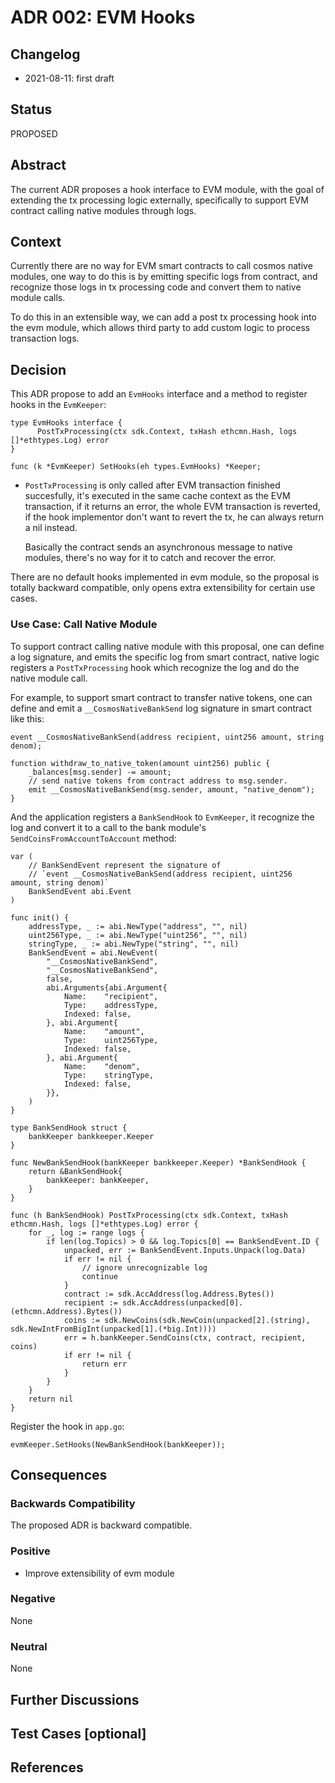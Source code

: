 # ADR 002: EVM Hooks

## Changelog

- 2021-08-11: first draft

## Status

PROPOSED

## Abstract

The current ADR proposes a hook interface to EVM module, with the goal of extending the tx processing logic externally,
specifically to support EVM contract calling native modules through logs.

## Context

<!-- > This section describes the forces at play, including technological, political, social, and project local. These forces are probably in tension, and should be called out as such. The language in this section is value-neutral. It is simply describing facts. It should clearly explain the problem and motivation that the proposal aims to resolve. -->

Currently there are no way for EVM smart contracts to call cosmos native modules, one way to do this is by emitting
specific logs from contract, and recognize those logs in tx processing code and convert them to native module calls.

To do this in an extensible way, we can add a post tx processing hook into the evm module, which allows third party to
add custom logic to process transaction logs.

## Decision

<!-- > This section describes our response to these forces. It is stated in full sentences, with active voice. "We will ..." -->

This ADR propose to add an `EvmHooks` interface and a method to register hooks in the `EvmKeeper`:

```golang
type EvmHooks interface {
	  PostTxProcessing(ctx sdk.Context, txHash ethcmn.Hash, logs []*ethtypes.Log) error
}

func (k *EvmKeeper) SetHooks(eh types.EvmHooks) *Keeper;
```

- `PostTxProcessing` is only called after EVM transaction finished succesfully, it's executed in the same cache context
  as the EVM transaction, if it returns an error, the whole EVM transaction is reverted, if the hook implementor don't
  want to revert the tx, he can always return a nil instead.

  Basically the contract sends an asynchronous message to native modules, there's no way for it to catch and recover the error.

There are no default hooks implemented in evm module, so the proposal is totally backward compatible, only opens extra
extensibility for certain use cases.

### Use Case: Call Native Module

To support contract calling native module with this proposal, one can define a log signature, and emits the specific log
from smart contract, native logic registers a `PostTxProcessing` hook which recognize the log and do the native module
call.

For example, to support smart contract to transfer native tokens, one can define and emit a `__CosmosNativeBankSend` log
signature in smart contract like this:

```solidity
event __CosmosNativeBankSend(address recipient, uint256 amount, string denom);

function withdraw_to_native_token(amount uint256) public {
    _balances[msg.sender] -= amount;
    // send native tokens from contract address to msg.sender.
    emit __CosmosNativeBankSend(msg.sender, amount, "native_denom");
}
```

And the application registers a `BankSendHook` to `EvmKeeper`, it recognize the log and convert it to a call to the bank
module's `SendCoinsFromAccountToAccount` method:

```golang
var (
	// BankSendEvent represent the signature of
	// `event __CosmosNativeBankSend(address recipient, uint256 amount, string denom)`
	BankSendEvent abi.Event
)

func init() {
	addressType, _ := abi.NewType("address", "", nil)
	uint256Type, _ := abi.NewType("uint256", "", nil)
	stringType, _ := abi.NewType("string", "", nil)
	BankSendEvent = abi.NewEvent(
		"__CosmosNativeBankSend",
		"__CosmosNativeBankSend",
		false,
		abi.Arguments{abi.Argument{
			Name:    "recipient",
			Type:    addressType,
			Indexed: false,
		}, abi.Argument{
			Name:    "amount",
			Type:    uint256Type,
			Indexed: false,
		}, abi.Argument{
			Name:    "denom",
			Type:    stringType,
			Indexed: false,
		}},
	)
}

type BankSendHook struct {
	bankKeeper bankkeeper.Keeper
}

func NewBankSendHook(bankKeeper bankkeeper.Keeper) *BankSendHook {
	return &BankSendHook{
		bankKeeper: bankKeeper,
	}
}

func (h BankSendHook) PostTxProcessing(ctx sdk.Context, txHash ethcmn.Hash, logs []*ethtypes.Log) error {
	for _, log := range logs {
		if len(log.Topics) > 0 && log.Topics[0] == BankSendEvent.ID {
			unpacked, err := BankSendEvent.Inputs.Unpack(log.Data)
			if err != nil {
				// ignore unrecognizable log
				continue
			}
			contract := sdk.AccAddress(log.Address.Bytes())
			recipient := sdk.AccAddress(unpacked[0].(ethcmn.Address).Bytes())
			coins := sdk.NewCoins(sdk.NewCoin(unpacked[2].(string), sdk.NewIntFromBigInt(unpacked[1].(*big.Int))))
			err = h.bankKeeper.SendCoins(ctx, contract, recipient, coins)
			if err != nil {
				return err
			}
		}
	}
	return nil
}
```

Register the hook in `app.go`:

```golang
evmKeeper.SetHooks(NewBankSendHook(bankKeeper));
```

## Consequences

<!-- > This section describes the resulting context, after applying the decision. All consequences should be listed here, not just the "positive" ones. A particular decision may have positive, negative, and neutral consequences, but all of them affect the team and project in the future. -->

### Backwards Compatibility

<!-- All ADRs that introduce backwards incompatibilities must include a section describing these incompatibilities and their severity. The ADR must explain how the author proposes to deal with these incompatibilities. ADR submissions without a sufficient backwards compatibility treatise may be rejected outright. -->

The proposed ADR is backward compatible.

### Positive

- Improve extensibility of evm module

### Negative

None

### Neutral

None

## Further Discussions

<!-- While an ADR is in the DRAFT or PROPOSED stage, this section should contain a summary of issues to be solved in future iterations (usually referencing comments from a pull-request discussion).
Later, this section can optionally list ideas or improvements the author or reviewers found during the analysis of this ADR. -->

## Test Cases [optional]

<!-- Test cases for an implementation are mandatory for ADRs that are affecting consensus changes. Other ADRs can choose to include links to test cases if applicable. -->

## References

<!-- - {reference link} -->
